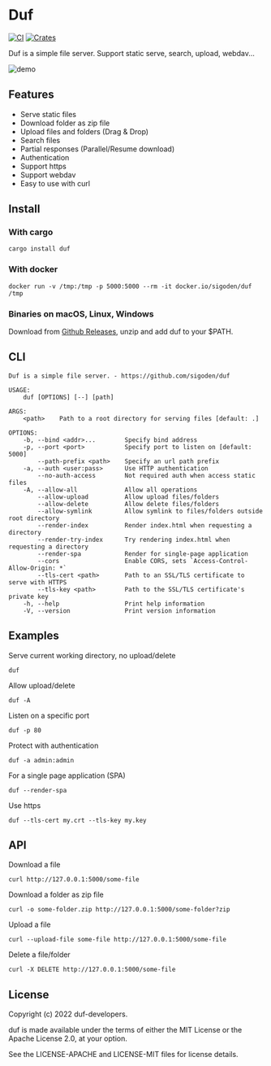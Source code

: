 # Duf

[![CI](https://github.com/sigoden/duf/actions/workflows/ci.yaml/badge.svg)](https://github.com/sigoden/duf/actions/workflows/ci.yaml)
[![Crates](https://img.shields.io/crates/v/duf.svg)](https://crates.io/crates/duf)

Duf is a simple file server. Support static serve, search, upload, webdav...

![demo](https://user-images.githubusercontent.com/4012553/171526189-09afc2de-793f-4216-b3d5-31ea408d3610.png)

## Features

- Serve static files
- Download folder as zip file
- Upload files and folders (Drag & Drop)
- Search files
- Partial responses (Parallel/Resume download)
- Authentication
- Support https
- Support webdav
- Easy to use with curl

## Install

### With cargo

```
cargo install duf
```

### With docker

```
docker run -v /tmp:/tmp -p 5000:5000 --rm -it docker.io/sigoden/duf /tmp
```

### Binaries on macOS, Linux, Windows

Download from [Github Releases](https://github.com/sigoden/duf/releases), unzip and add duf to your $PATH.

## CLI

```
Duf is a simple file server. - https://github.com/sigoden/duf

USAGE:
    duf [OPTIONS] [--] [path]

ARGS:
    <path>    Path to a root directory for serving files [default: .]

OPTIONS:
    -b, --bind <addr>...        Specify bind address
    -p, --port <port>           Specify port to listen on [default: 5000]
        --path-prefix <path>    Specify an url path prefix
    -a, --auth <user:pass>      Use HTTP authentication
        --no-auth-access        Not required auth when access static files
    -A, --allow-all             Allow all operations
        --allow-upload          Allow upload files/folders
        --allow-delete          Allow delete files/folders
        --allow-symlink         Allow symlink to files/folders outside root directory
        --render-index          Render index.html when requesting a directory
        --render-try-index      Try rendering index.html when requesting a directory
        --render-spa            Render for single-page application
        --cors                  Enable CORS, sets `Access-Control-Allow-Origin: *`
        --tls-cert <path>       Path to an SSL/TLS certificate to serve with HTTPS
        --tls-key <path>        Path to the SSL/TLS certificate's private key
    -h, --help                  Print help information
    -V, --version               Print version information
```

## Examples

Serve current working directory, no upload/delete

```
duf
```

Allow upload/delete

```
duf -A
```

Listen on a specific port

```
duf -p 80
```

Protect with authentication

```
duf -a admin:admin
```

For a single page application (SPA)

```
duf --render-spa
```

Use https

```
duf --tls-cert my.crt --tls-key my.key
```

## API

Download a file
```
curl http://127.0.0.1:5000/some-file
```

Download a folder as zip file

```
curl -o some-folder.zip http://127.0.0.1:5000/some-folder?zip
```

Upload a file

```
curl --upload-file some-file http://127.0.0.1:5000/some-file
```

Delete a file/folder

```
curl -X DELETE http://127.0.0.1:5000/some-file
```

## License

Copyright (c) 2022 duf-developers.

duf is made available under the terms of either the MIT License or the Apache License 2.0, at your option.

See the LICENSE-APACHE and LICENSE-MIT files for license details.